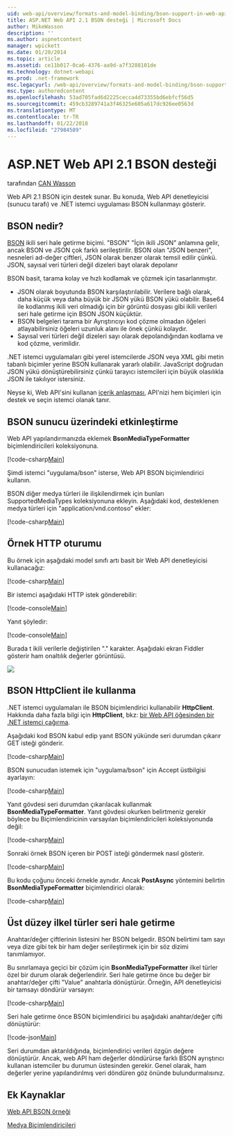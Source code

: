 ```yaml
---
uid: web-api/overview/formats-and-model-binding/bson-support-in-web-api-21
title: ASP.NET Web API 2.1 BSON desteği | Microsoft Docs
author: MikeWasson
description: ''
ms.author: aspnetcontent
manager: wpickett
ms.date: 01/20/2014
ms.topic: article
ms.assetid: ce11b017-0ca6-4376-aa9d-a7f3288101de
ms.technology: dotnet-webapi
ms.prod: .net-framework
msc.legacyurl: /web-api/overview/formats-and-model-binding/bson-support-in-web-api-21
msc.type: authoredcontent
ms.openlocfilehash: 53ad705fad6d2225cecca4d73355bd6ebfcf56d5
ms.sourcegitcommit: 459cb3289741a3f46325e605a617dc926ee0563d
ms.translationtype: MT
ms.contentlocale: tr-TR
ms.lasthandoff: 01/22/2018
ms.locfileid: "27984589"
---
```

<a name="bson-support-in-aspnet-web-api-21"></a>ASP.NET Web API 2.1 BSON desteği
====================
tarafından [CAN Wasson](https://github.com/MikeWasson)

Web API 2.1 BSON için destek sunar. Bu konuda, Web API denetleyicisi (sunucu tarafı) ve .NET istemci uygulaması BSON kullanmayı gösterir.

## <a name="what-is-bson"></a>BSON nedir?

[BSON](http://bsonspec.org/) ikili seri hale getirme biçimi. "BSON" "İçin ikili JSON" anlamına gelir, ancak BSON ve JSON çok farklı serileştirilir. BSON olan "JSON benzeri", nesneleri ad-değer çiftleri, JSON olarak benzer olarak temsil edilir çünkü. JSON, sayısal veri türleri değil dizeleri bayt olarak depolanır

BSON basit, tarama kolay ve hızlı kodlamak ve çözmek için tasarlanmıştır.

- JSON olarak boyutunda BSON karşılaştırılabilir. Verilere bağlı olarak, daha küçük veya daha büyük bir JSON yükü BSON yükü olabilir. Base64 ile kodlanmış ikili veri olmadığı için bir görüntü dosyası gibi ikili verileri seri hale getirme için BSON JSON küçüktür.
- BSON belgeleri tarama bir Ayrıştırıcıyı kod çözme olmadan öğeleri atlayabilirsiniz öğeleri uzunluk alanı ile önek çünkü kolaydır.
- Sayısal veri türleri değil dizeleri sayı olarak depolandığından kodlama ve kod çözme, verimlidir.

.NET istemci uygulamaları gibi yerel istemcilerde JSON veya XML gibi metin tabanlı biçimler yerine BSON kullanarak yararlı olabilir. JavaScript doğrudan JSON yükü dönüştürebilirsiniz çünkü tarayıcı istemcileri için büyük olasılıkla JSON ile takılıyor istersiniz.

Neyse ki, Web API'sini kullanan [içerik anlaşması](content-negotiation.md), API'nizi hem biçimleri için destek ve seçin istemci olanak tanır.

## <a name="enabling-bson-on-the-server"></a>BSON sunucu üzerindeki etkinleştirme

Web API yapılandırmanızda eklemek **BsonMediaTypeFormatter** biçimlendiricileri koleksiyonuna.

[!code-csharp[Main](bson-support-in-web-api-21/samples/sample1.cs)]

Şimdi istemci "uygulama/bson" isterse, Web API BSON biçimlendirici kullanın.

BSON diğer medya türleri ile ilişkilendirmek için bunları SupportedMediaTypes koleksiyonuna ekleyin. Aşağıdaki kod, desteklenen medya türleri için "application/vnd.contoso" ekler:

[!code-csharp[Main](bson-support-in-web-api-21/samples/sample2.cs)]

## <a name="example-http-session"></a>Örnek HTTP oturumu

Bu örnek için aşağıdaki model sınıfı artı basit bir Web API denetleyicisi kullanacağız:

[!code-csharp[Main](bson-support-in-web-api-21/samples/sample3.cs)]

Bir istemci aşağıdaki HTTP istek gönderebilir:

[!code-console[Main](bson-support-in-web-api-21/samples/sample4.cmd)]

Yanıt şöyledir:

[!code-console[Main](bson-support-in-web-api-21/samples/sample5.cmd)]

Burada t ikili verilerle değiştirilen &quot;.&quot; karakter. Aşağıdaki ekran Fiddler gösterir ham onaltılık değerler görüntüsü.

[![](bson-support-in-web-api-21/_static/image2.png)](bson-support-in-web-api-21/_static/image1.png)

## <a name="using-bson-with-httpclient"></a>BSON HttpClient ile kullanma

.NET istemci uygulamaları ile BSON biçimlendirici kullanabilir **HttpClient**. Hakkında daha fazla bilgi için **HttpClient**, bkz: [bir Web API öğesinden bir .NET istemci çağırma](../advanced/calling-a-web-api-from-a-net-client.md).

Aşağıdaki kod BSON kabul edip yanıt BSON yükünde seri durumdan çıkarır GET isteği gönderir.

[!code-csharp[Main](bson-support-in-web-api-21/samples/sample6.cs)]

BSON sunucudan istemek için "uygulama/bson" için Accept üstbilgisi ayarlayın:

[!code-csharp[Main](bson-support-in-web-api-21/samples/sample7.cs)]

Yanıt gövdesi seri durumdan çıkarılacak kullanmak **BsonMediaTypeFormatter**. Yanıt gövdesi okurken belirtmeniz gerekir böylece bu Biçimlendiricinin varsayılan biçimlendiricileri koleksiyonunda değil:

[!code-csharp[Main](bson-support-in-web-api-21/samples/sample8.cs)]

Sonraki örnek BSON içeren bir POST isteği göndermek nasıl gösterir.

[!code-csharp[Main](bson-support-in-web-api-21/samples/sample9.cs)]

Bu kodu çoğunu önceki örnekle aynıdır. Ancak **PostAsync** yöntemini belirtin **BsonMediaTypeFormatter** biçimlendirici olarak:

[!code-csharp[Main](bson-support-in-web-api-21/samples/sample10.cs)]

## <a name="serializing-top-level-primitive-types"></a>Üst düzey ilkel türler seri hale getirme

Anahtar/değer çiftlerinin listesini her BSON belgedir. BSON belirtimi tam sayı veya dize gibi tek bir ham değer serileştirmek için bir söz dizimi tanımlamıyor.

Bu sınırlamaya geçici bir çözüm için **BsonMediaTypeFormatter** ilkel türler özel bir durum olarak değerlendirir. Seri hale getirme önce bu değer bir anahtar/değer çifti "Value" anahtarla dönüştürür. Örneğin, API denetleyicisi bir tamsayı döndürür varsayın:

[!code-csharp[Main](bson-support-in-web-api-21/samples/sample11.cs)]

Seri hale getirme önce BSON biçimlendirici bu aşağıdaki anahtar/değer çifti dönüştürür:

[!code-json[Main](bson-support-in-web-api-21/samples/sample12.json)]

Seri durumdan aktarıldığında, biçimlendirici verileri özgün değere dönüştürür. Ancak, web API ham değerler döndürürse farklı BSON ayrıştırıcı kullanan istemciler bu durumun üstesinden gerekir. Genel olarak, ham değerler yerine yapılandırılmış veri döndüren göz önünde bulundurmalısınız.

## <a name="additional-resources"></a>Ek Kaynaklar

[Web API BSON örneği](https://aspnet.codeplex.com/SourceControl/latest#Samples/WebApi/BSONSample/)

[Medya Biçimlendiricileri](media-formatters.md)
